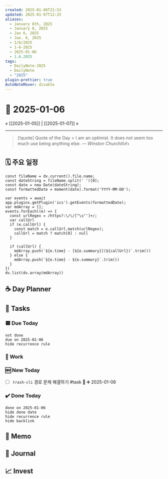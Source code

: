 ```yaml
---
created: 2025-01-06T21:53
updated: 2025-01-07T12:25
aliases:
  - January 6th, 2025
  - January 6, 2025
  - Jan 6, 2025
  - Jan. 6, 2025
  - 1/6/2025
  - 1-6-2025
  - 2025-01-06
  - 1.6.2025
tags:
  - DailyNote-2025
  - DailyNote
  - "2025"
plugin-prettier: true
AutoNoteMover: disable
---
```


# 📆 2025-01-06

« [[2025-01-05]] | [[2025-01-07]] »

---

>[!quote] Quote of the Day
	> I am an optimist. It does not seem too much use being anything else.
> &mdash; <cite>Winston Churchill</cite>✍️

## 🗓️ 주요 일정

```dataviewjs
const fileName = dv.current().file.name;
const dateString = fileName.split(' ')[0];
const date = new Date(dateString);
const formattedDate = moment(date).format('YYYY-MM-DD');

var events = await app.plugins.getPlugin('ics').getEvents(formattedDate);
var mdArray = [];
events.forEach((e) => {
  const urlRegex = /https?:\/\/[^\s"']+/;
  var callUrl
  if (e.callUrl) {
    const match = e.callUrl.match(urlRegex);
    callUrl = match ? match[0] : null
  }

  if (callUrl) {
    mdArray.push(`${e.time} - [${e.summary}](${callUrl})`.trim())
  } else {
    mdArray.push(`${e.time} - ${e.summary}`.trim())
  }
})
dv.list(dv.array(mdArray))
```

## ☕ Day Planner


## 📝 Tasks

### 🟨 Due Today

```tasks
not done
due on 2025-01-06
hide recurrence rule
```

###  📔 Work


### 🆕 New Today
- [ ] `trash-cli` 경로 문제 해결하기 #task 🔼 ➕ 2025-01-06


### ✔️ Done Today

```tasks
done on 2025-01-06
hide done date
hide recurrence rule
hide backlink
```

## 📔 Memo


## 📝 Journal


## 📈  Invest

